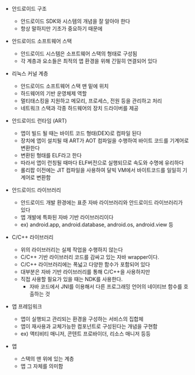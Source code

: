 - 안드로이드 구조
	- 안드로이드 SDK와 시스템의 개념을 잘 알아야 한다
	- 항상 말하지만 기초가 중요하기 때문에

- 안드로이드 소프트웨어 스택
	- 안드로이드 시스템은 소프트웨어 스택의 형태로 구성됨
	- 각 계층과 요소들은 최적의 앱 환경을 위해 긴밀히 연결되어 있다

- 리눅스 커널 계층
	- 안드로이드 소프트웨어 스택 맨 밑에 위치
	- 하드웨어의 기반 운영체제 역할
	- 멀티태스킹을 지원하고 메모리, 프로세스, 전원 등을 관리하고 처리
	- 네트워크 스택과 각종 하드웨어의 장치 드라이버를 제공

- 안드로이드 런타임 (ART)
	- 앱이 빌드 될 때는 바이트 코드 형태(DEX)로 컴파일 된다
	- 장치에 앱이 설치될 때 ART가 AOT 컴파일을 수행하여 바이트 코드를 기계어로 변환한다
	- 변환된 형태를 ELF라고 한다
	- 따라서 앱이 런칭될 때마다 ELF버전으로 실행되므로 속도와 수명에 유리하다
	- 롤리팝 이전에는 JIT 컴파일을 사용하여 달빅 VM에서 바이트코드를 일일히 기계어로 변환함

- 안드로이드 라이브러리
	- 안드로이드 개발 환경에는 표준 자바 라이브러리와 안드로이드 라이브러리가 있다
	- 앱 개발에 특화된 자바 기반 라이브러리이다
	- ex) android.app, android.database, android.os, android.view 등

- C/C++ 라이브러리
	- 위의 라이브러리는 실제 작업을 수행하지 않는다
	- C/C++ 기반 라이브러리 코드를 감싸고 있는 자바 wrapper이다.
	- C/C++ 라이브러리에는 폭넓고 다양한 함수가 포함되어 있다
	- 대부분은 자바 기반 라이브러리를 통해 C/C++을 사용하지만
	- 직접 사용할 필요가 있을 때는 NDK를 사용한다.
		- 자바 코드에서 JNI를 이용해서 다른 프로그래밍 언어의 네이티브 함수를 호출하는 것

- 앱 프레임워크
	- 앱이 실행되고 관리되는 환경을 구성하는 서비스의 집합체
	- 앱이 재사용과 교체가능한 컴포넌트로 구성된다는 개념을 구현함
	- ex) 액티비티 매니저, 콘텐트 프로바이더, 리소스 매니저 등등

- 앱
	- 스택의 맨 위에 있는 계층
	- 앱 그 자체를 의미함
